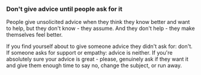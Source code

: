 ### Don't give advice until people ask for it

People give unsolicited advice when they think they know better and want to help, but they don't know - they assume. And they don't help - they make themselves feel better.

If you find yourself about to give someone advice they didn't ask for: don't.
If someone asks for support or empathy: advice is neither.
If you're absolutely sure your advice is great - please, genuinely ask if they want it and give them enough time to say no, change the subject, or run away.
